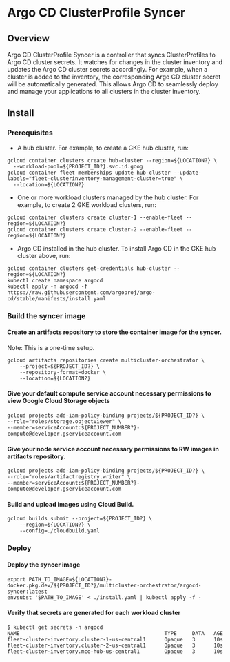 # Argo CD ClusterProfile Syncer

## Overview
Argo CD ClusterProfile Syncer is a controller that syncs ClusterProfiles to Argo CD cluster secrets. It watches for changes in the cluster inventory and updates the Argo CD cluster secrets accordingly. For example, when a cluster is added to the inventory, the corresponding Argo CD cluster secret will be automatically generated. This allows Argo CD to seamlessly deploy and manage your applications to all clusters in the cluster inventory.

## Install

### Prerequisites
- A hub cluster. For example, to create a GKE hub cluster, run:
```shell
gcloud container clusters create hub-cluster --region=${LOCATION?} \
  --workload-pool=${PROJECT_ID?}.svc.id.goog
gcloud container fleet memberships update hub-cluster --update-labels="fleet-clusterinventory-management-cluster=true" \
  --location=${LOCATION?}
```
- One or more workload clusters managed by the hub cluster. For example, to create 2 GKE workload clusters, run:
```shell
gcloud container clusters create cluster-1 --enable-fleet --region=${LOCATION?}
gcloud container clusters create cluster-2 --enable-fleet --region=${LOCATION?}
```
- Argo CD installed in the hub cluster. To install Argo CD in the GKE hub cluster above, run:
```shell
gcloud container clusters get-credentials hub-cluster --region=${LOCATION?}
kubectl create namespace argocd
kubectl apply -n argocd -f https://raw.githubusercontent.com/argoproj/argo-cd/stable/manifests/install.yaml
```

### Build the syncer image

#### Create an artifacts repository to store the container image for the syncer.

Note: This is a one-time setup.

```shell
gcloud artifacts repositories create multicluster-orchestrator \
    --project=${PROJECT_ID?} \
    --repository-format=docker \
    --location=${LOCATION?}
```

#### Give your default compute service account necessary permissions to view Google Cloud Storage objects

```shell
gcloud projects add-iam-policy-binding projects/${PROJECT_ID?} \
--role="roles/storage.objectViewer" \
--member=serviceAccount:${PROJECT_NUMBER?}-compute@developer.gserviceaccount.com
```

#### Give your node service account necessary permissions to RW images in artifacts repository.

```shell
gcloud projects add-iam-policy-binding projects/${PROJECT_ID?} \
--role="roles/artifactregistry.writer" \
--member=serviceAccount:${PROJECT_NUMBER?}-compute@developer.gserviceaccount.com
```

#### Build and upload images using Cloud Build.

```shell
gcloud builds submit --project=${PROJECT_ID?} \
    --region=${LOCATION?} \
    --config=./cloudbuild.yaml
```

### Deploy

#### Deploy the syncer image

```shell
export PATH_TO_IMAGE=${LOCATION?}-docker.pkg.dev/${PROJECT_ID?}/multicluster-orchestrator/argocd-syncer:latest
envsubst '$PATH_TO_IMAGE' < ./install.yaml | kubectl apply -f -
```

#### Verify that secrets are generated for each workload cluster
```shell
$ kubectl get secrets -n argocd 
NAME                                               TYPE     DATA   AGE
fleet-cluster-inventory.cluster-1-us-central1      Opaque   3      10s
fleet-cluster-inventory.cluster-2-us-central1      Opaque   3      10s
fleet-cluster-inventory.mco-hub-us-central1        Opaque   3      10s
```
